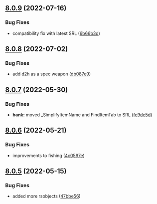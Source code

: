 ## [8.0.9](https://github.com/Torwent/WaspLib/compare/v8.0.8...v8.0.9) (2022-07-16)


### Bug Fixes

* compatibility fix with latest SRL ([6b66b3d](https://github.com/Torwent/WaspLib/commit/6b66b3dcfa319b8c678e821792f9a8aeea7282ef))



## [8.0.8](https://github.com/Torwent/WaspLib/compare/v8.0.7...v8.0.8) (2022-07-02)


### Bug Fixes

* add d2h as a spec weapon ([db087e9](https://github.com/Torwent/WaspLib/commit/db087e9b3807efb03332cb257976cb3ffc6fce61))



## [8.0.7](https://github.com/Torwent/WaspLib/compare/v8.0.6...v8.0.7) (2022-05-30)


### Bug Fixes

* **bank:** moved _SimplifyItemName and FindItemTab to SRL ([fe9de5d](https://github.com/Torwent/WaspLib/commit/fe9de5dd96669b990e16f9d510e5b89f35b2e0f5))



## [8.0.6](https://github.com/Torwent/WaspLib/compare/v8.0.5...v8.0.6) (2022-05-21)


### Bug Fixes

* improvements to fishing ([4c0597e](https://github.com/Torwent/WaspLib/commit/4c0597e8df9598fd4a9d53439ab79ca9bcf888ca))



## [8.0.5](https://github.com/Torwent/WaspLib/compare/v8.0.4...v8.0.5) (2022-05-15)


### Bug Fixes

* added more rsobjects ([47bbe56](https://github.com/Torwent/WaspLib/commit/47bbe56cd4a2c09e8b97ec514bb6a9afe6624d0b))



